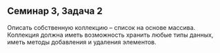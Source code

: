 ## Семинар 3, Задача 2

Описать собственную коллекцию – список на основе массива. 
Коллекция должна иметь возможность хранить любые типы данных, 
иметь методы добавления и удаления элементов.